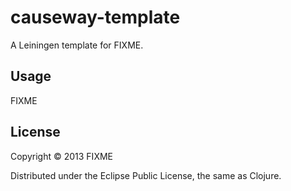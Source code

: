 # causeway-template

A Leiningen template for FIXME.

## Usage

FIXME

## License

Copyright © 2013 FIXME

Distributed under the Eclipse Public License, the same as Clojure.
